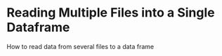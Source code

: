 # Reading Multiple Files into a Single Dataframe
How to read data from several files to a data frame
